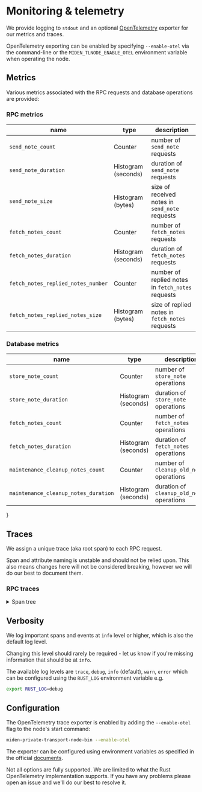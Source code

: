 # Monitoring & telemetry

We provide logging to `stdout` and an optional [OpenTelemetry](https://opentelemetry.io/) exporter for our metrics and traces.

OpenTelemetry exporting can be enabled by specifying `--enable-otel` via the command-line or the
`MIDEN_TLNODE_ENABLE_OTEL` environment variable when operating the node.

## Metrics

Various metrics associated with the RPC requests and database operations are provided:

### RPC metrics

| name                               | type                | description                                       |
|------------------------------------|---------------------|---------------------------------------------------|
| `send_note_count`                  | Counter             | number of `send_note` requests                    |
| `send_note_duration`               | Histogram (seconds) | duration of `send_note` requests                  |
| `send_note_size`                   | Histogram (bytes)   | size of received notes in `send_note` requests    |
| `fetch_notes_count`                | Counter             | number of `fetch_notes` requests                  |
| `fetch_notes_duration`             | Histogram (seconds) | duration of `fetch_notes` requests                |
| `fetch_notes_replied_notes_number` | Counter             | number of replied notes in `fetch_notes` requests |
| `fetch_notes_replied_notes_size`   | Histogram (bytes)   | size of replied notes in `fetch_notes` requests   |

### Database metrics

| name                                 | type                | description                                |
|--------------------------------------|---------------------|--------------------------------------------|
| `store_note_count`                   | Counter             | number of `store_note` operations          |
| `store_note_duration`                | Histogram (seconds) | duration of `store_note` operations        |
| `fetch_notes_count`                  | Counter             | number of `fetch_notes` operations         |
| `fetch_notes_duration`               | Histogram (seconds) | duration of `fetch_notes` operations       |
| `maintenance_cleanup_notes_count`    | Counter             | number of `cleanup_old_notes` operations   |
| `maintenance_cleanup_notes_duration` | Histogram (seconds) | duration of `cleanup_old_notes` operations |
}

## Traces

We assign a unique trace (aka root span) to each RPC request.

<div class="warning">

Span and attribute naming is unstable and should not be relied upon. This also means changes here will not be considered
breaking, however we will do our best to document them.

</div>

### RPC traces

<details>
  <summary>Span tree</summary>

```sh
grpc.send_note.request
┕━ db.store_note

grpc.fetch_notes.request
┕━ db.fetch_notes
```

</details>


## Verbosity

We log important spans and events at `info` level or higher, which is also the default log level.

Changing this level should rarely be required - let us know if you're missing information that should be at `info`.

The available log levels are `trace`, `debug`, `info` (default), `warn`, `error` which can be configured using the
`RUST_LOG` environment variable e.g.

```sh
export RUST_LOG=debug
```

## Configuration

The OpenTelemetry trace exporter is enabled by adding the `--enable-otel` flag to the node's start command:

```sh
miden-private-transport-node-bin --enable-otel
```

The exporter can be configured using environment variables as specified in the official
[documents](https://opentelemetry.io/docs/specs/otel/protocol/exporter/).

<div class="warning">
Not all options are fully supported. We are limited to what the Rust OpenTelemetry implementation supports. If you have any problems please open an issue and we'll do our best to resolve it.

</div>
